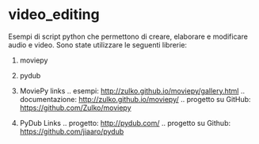 # video_editing

Esempi di script python che permettono di creare, elaborare e modificare audio e video.
Sono state utilizzare le seguenti librerie:
1) moviepy
2) pydub


1) MoviePy links
.. esempi: http://zulko.github.io/moviepy/gallery.html
.. documentazione: http://zulko.github.io/moviepy/
.. progetto su GitHub: https://github.com/Zulko/moviepy

2) PyDub Links
.. progetto: http://pydub.com/
.. progetto su Github: https://github.com/jiaaro/pydub